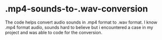 # .mp4-sounds-to-.wav-conversion
The code helps convert audio sounds in .mp4 format to .wav format. I know .mp4 format audio, sounds hard to believe but i encountered a case in my project and was able to code for the conversion.
